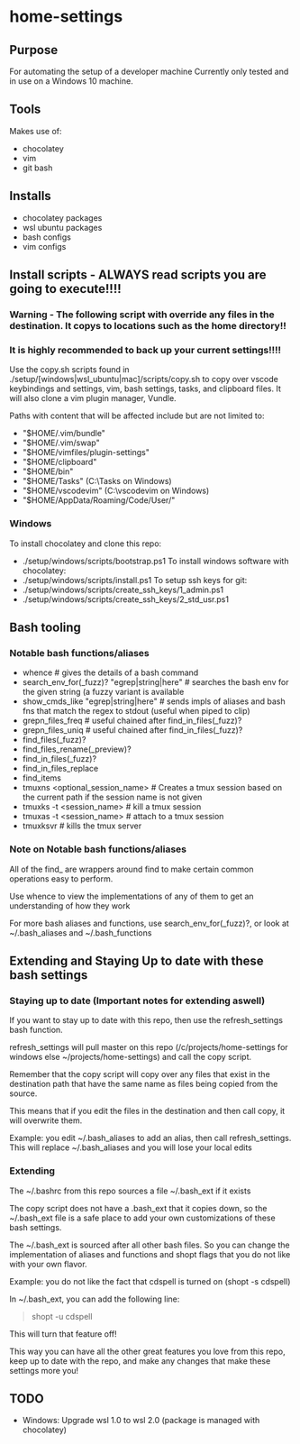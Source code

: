 # home-settings

## Purpose
For automating the setup of a developer machine
Currently only tested and in use on a Windows 10 machine.

## Tools
Makes use of:
- chocolatey
- vim
- git bash

## Installs
- chocolatey packages
- wsl ubuntu packages
- bash configs
- vim configs

## Install scripts - ALWAYS read scripts you are going to execute!!!!

### Warning - The following script with override any files in the destination. It copys to locations such as the home directory!!
### It is highly recommended to back up your current settings!!!!

Use the copy.sh scripts found in ./setup/[windows|wsl_ubuntu|mac]/scripts/copy.sh to copy over vscode keybindings and settings, vim, bash settings, tasks, and clipboard files. It will also clone a vim plugin manager, Vundle.

Paths with content that will be affected include but are not limited to:
- "$HOME/.vim/bundle"
- "$HOME/.vim/swap"
- "$HOME/vimfiles/plugin-settings"
- "$HOME/clipboard"
- "$HOME/bin"
- "$HOME/Tasks" (C:\Tasks on Windows)
- "$HOME/vscodevim" (C:\vscodevim on Windows)
- "$HOME/AppData/Roaming/Code/User/"

### Windows
To install chocolatey and clone this repo:
- ./setup/windows/scripts/bootstrap.ps1
To install windows software with chocolatey:
- ./setup/windows/scripts/install.ps1
To setup ssh keys for git:
- ./setup/windows/scripts/create_ssh_keys/1_admin.ps1
- ./setup/windows/scripts/create_ssh_keys/2_std_usr.ps1

## Bash tooling
### Notable bash functions/aliases
- whence <cmd> # gives the details of a bash command
- search_env_for(_fuzz)? "egrep|string|here" # searches the bash env for the given string (a fuzzy variant is available
- show_cmds_like "egrep|string|here" # sends impls of aliases and bash fns that match the regex to stdout (useful when
  piped to clip)
- grepn_files_freq # useful chained after find_in_files(_fuzz)?
- grepn_files_uniq # useful chained after find_in_files(_fuzz)?
- find_files(_fuzz)?
- find_files_rename(_preview)?
- find_in_files(_fuzz)?
- find_in_files_replace
- find_items
- tmuxns <optional_session_name> # Creates a tmux session based on the current path if the session name is not given
- tmuxks -t <session_name> # kill a tmux session
- tmuxas -t <session_name> # attach to a tmux session
- tmuxksvr # kills the tmux server
### Note on Notable bash functions/aliases
All of the find_ are wrappers around find to make certain common operations easy to perform.

Use whence to view the implementations of any of them to get an understanding of how they work

For more bash aliases and functions, use search_env_for(_fuzz)?, or look at ~/.bash_aliases and ~/.bash_functions

## Extending and Staying Up to date with these bash settings

### Staying up to date (Important notes for extending aswell)
If you want to stay up to date with this repo, then use the refresh_settings bash function.

refresh_settings will pull master on this repo (/c/projects/home-settings for windows else ~/projects/home-settings) and call the copy script.

Remember that the copy script will copy over any files that exist in the destination path that have the same name as files being copied from the source.

This means that if you edit the files in the destination and then call copy, it will overwrite them.

Example: you edit ~/.bash_aliases to add an alias, then call refresh_settings. This will replace ~/.bash_aliases and you will lose your local edits

### Extending
The ~/.bashrc from this repo sources a file ~/.bash_ext if it exists

The copy script does not have a .bash_ext that it copies down, so the ~/.bash_ext file is a safe place to add your own customizations of these bash settings.

The ~/.bash_ext is sourced after all other bash files. So you can change the implementation of aliases and functions and shopt flags that you do not like with your own flavor.

Example: you do not like the fact that cdspell is turned on (shopt -s cdspell)

In ~/.bash_ext, you can add the following line:

> shopt -u cdspell

This will turn that feature off!

This way you can have all the other great features you love from this repo, keep up to date with the repo, and make any changes that make these settings more you!

## TODO
- Windows: Upgrade wsl 1.0 to wsl 2.0 (package is managed with chocolatey)

